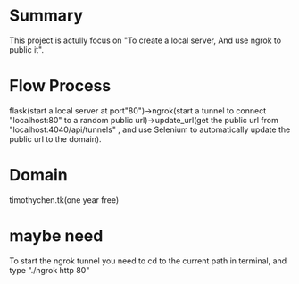 # Summary
This project is actully focus on "To create a local server, And use ngrok to public it".
# Flow Process
flask(start a local server at port"80")->ngrok(start a tunnel to connect "localhost:80"  to a random public url)->update_url(get the public url from "localhost:4040/api/tunnels"  , and use Selenium to automatically update the public url to the domain).
# Domain
timothychen.tk(one year free)
# maybe need
To start the ngrok tunnel you need to cd to the current path in terminal, and type "./ngrok http 80"